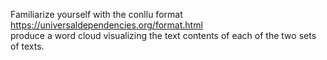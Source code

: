 Familiarize yourself with the conllu format https://universaldependencies.org/format.html  
 produce a word cloud visualizing the text contents of each of the two sets of texts. 
